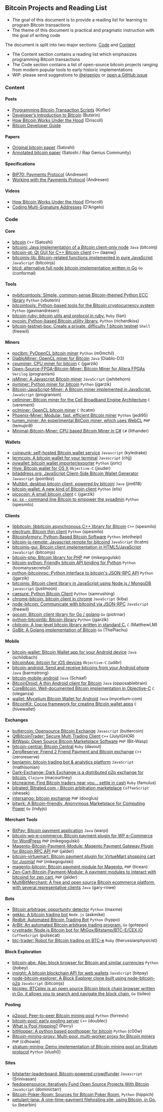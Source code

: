 ## Bitcoin Projects and Reading List

* The goal of this document is to provide a reading list for learning to program Bitcoin transactions
* The theme of this document is practical and pragmatic instruction with the goal of writing code 

The document is split into two major sections: [Code](#code) and [Content](#content)

* The Content section contains a reading list which emphasizes programming Bitcoin transactions
* The Code section contains a list of open-source bitcoin projects ranging from modern popular tools to early historic implementations
* WIP: please send suggestions to [@eigenjoy](https://twitter.com/eigenjoy) or [open a GitHub issue](https://github.com/jashmenn/bitcoin-reading-list/issues)

### <a name="content"></a>Content

#### Posts
* [Programming Bitcoin Transaction Scripts](https://docs.google.com/document/d/1zT8vhusM60gT9oUEpTu-n5urzwXGyUKjnVINJNjwnwg/edit#heading=h.6mkjs7nc4ccw) (Kofler)
* [Developer’s Introduction to Bitcoin](http://bitcoinmagazine.com/9249/developers-introduction-bitcoin/) (Buterin)
* [How Bitcoin Works Under the Hood](http://www.imponderablethings.com/2013/07/how-bitcoin-works-under-hood.html) (Driscoll)
* [Bitcoin Developer Guide](http://bitcoindev.us.to/en/developer-guide)

#### Papers
* [Original bitcoin paper](https://bitcoin.org/bitcoin.pdf) (Satoshi)
* [Annotated bitcoin paper](http://news.rapgenius.com/Satoshi-nakamoto-bitcoin-a-peer-to-peer-electronic-cash-system-annotated) (Satoshi / Rap Genius Community)

#### Specifications
* [BIP70: Payments Protocol](https://github.com/bitcoin/bips/blob/master/bip-0070.mediawiki) (Andresen)
* [Working with the Payments Protocol](https://code.google.com/p/bitcoinj/wiki/PaymentProtocol) (Andresen)

#### Videos
* [How Bitcoin Works Under the Hood](https://www.youtube.com/watch?v=Lx9zgZCMqXE) (Driscoll)
* [Coding Multi-Signature Addresses](https://www.youtube.com/watch?v=zIbUSaZBJgU) (D'Angelo)

### <a name="code"></a>Code

#### Core
* [bitcoin](https://github.com/bitcoin/bitcoin) `C++` (Satoshi) 
* [bitcoinj: Java implementation of a Bitcoin client-only node](https://code.google.com/p/bitcoinj/) `Java` (bitcoinj)
* [bitcoin-qt: Qt GUI for C++ Bitcoin client](https://github.com/laanwj/bitcoin-qt) `C++` (laanwj)
* [bitcoinjs-lib: Bitcoin-related functions implemented in pure JavaScript](https://github.com/bitcoinjs/bitcoinjs-lib) `JavaScript` (bitcoinjs)
* [btcd: alternative full node bitcoin implementation written in Go](https://github.com/conformal/btcd) `Go` (conformal)

#### Tools
* [pybitcointools: SImple, common-sense Bitcoin-themed Python ECC library](https://github.com/vbuterin/pybitcointools) `Python` (vbuterin)
* [bitcointools: Python-based tools for the Bitcoin cryptocurrency system](https://github.com/gavinandresen/bitcointools) `Python` (gavinandresen)
* [bitcoin-ruby: bitcoin utils and protocol in ruby.](https://github.com/lian/bitcoin-ruby) `Ruby` (lian)
* [pycoin: Python-based Bitcoin utility library.](https://github.com/richardkiss/pycoin) `Python` (richardkiss)
* [bitcoin-testnet-box: Create a private, difficulty 1 bitcoin testnet](https://github.com/freewil/bitcoin-testnet-Box) `Shell` (freewil)

#### Miners
* [poclbm: PyOpenCL bitcoin miner](https://github.com/m0mchil/poclbm) `Python` (m0mchil) 
* [DiabloMiner: OpenCL miner for Bitcoin](https://github.com/Diablo-D3/DiabloMiner) `Java` (Diablo-D3)
* [cpuminer: CPU miner for bitcoin](https://github.com/jgarzik/cpuminer) `C` (jgarzik)
* [Open-Source-FPGA-Bitcoin-Miner: Bitcoin Miner for Altera FPGAs](https://github.com/progranism/Open-Source-FPGA-Bitcoin-Miner) `Verilog` (progranism)
* [jsMiner: A Javascript Bitcoin miner](https://github.com/jwhitehorn/jsMiner) `JavaScript` (jwhitehorn)
* [pyminer: Python miner for bitcoin](https://github.com/jgarzik/pyminer) `Python` (jgarzik)
* [Bitcoin-JavaScript-Miner: A Bitcoin miner implemented in JavaScript.](https://github.com/progranism/Bitcoin-JavaScript-Miner) `JavaScript` (progranism)
* [cellminer: Bitcoin miner for the Cell Broadband Engine Architecture](https://github.com/verement/cellminer) `C` (verement)
* [oclminer: OpenCL bitcoin miner](https://github.com/tcatm/oclminer) `C` (tcatm)
* [Phoenix-Miner: Modular, fast, efficient Bitcoin miner](https://github.com/jedi95/Phoenix-Miner) `Python` (jedi95)
* [tumen_miner: An experimental BitCoin miner, which uses WebCL](https://github.com/temujin9/tumen_miner) `PHP` (temujin9)
* [Minimal-Bitcoin-Miner: CPU based Bitcoin Miner in C#](https://github.com/lithander/Minimal-Bitcoin-Miner) `C#` (lithander)

#### Wallets
* [coinpunk: self-hosted Bitcoin wallet service](https://github.com/kyledrake/coinpunk) `Javascript` (kyledrake)
* [termcoin: A bitcoin wallet for your terminal](https://github.com/chjj/termcoin) `Javascript` (chjj)
* [pywallet: bitcoin wallet importer/exporter](https://github.com/joric/pywallet) `Python` (joric)
* [Hive: Bitcoin wallet for OS X](https://github.com/hivewallet/hive-osx) `Objective-C` (jsuder)
* [bitaddress.org: JavaScript Client-Side Bitcoin Wallet Generator](https://github.com/pointbiz/bitaddress.org) `Javascript` (pointbiz)
* [Multibit: desktop bitcoin client, powered by bitcoinj](https://github.com/jim618/multibit) `Java` (jim618)
* [bitcoin-wallet: A new kind of Bitcoin client](https://github.com/elis/bitcoin-wallet) `Python` (elis)
* [picocoin: A small bitcoin client](https://github.com/jgarzik/picocoin) `C` (jgarzik)
* [sx: sx - command line Bitcoin to empower the sysadmin](https://github.com/spesmilo/sx) `Python` (spesmilo)

#### Clients
* [libbitcoin: libbitcoin asynchronous C++ library for Bitcoin](https://github.com/spesmilo/libbitcoin) `C++` (spesmilo)
* [electrum: Bitcoin thin client](https://github.com/spesmilo/electrum) `Python` (spesmilo)
* [BitcoinArmory: Python-Based Bitcoin Software](https://github.com/etotheipi/BitcoinArmory) `Python` (etotheipi)
* [bitcoin-js-remote: Javascript remote for bitcoind](https://github.com/tcatm/bitcoin-js-remote) `JavaScript` (tcatm)
* [bitcoinjs-gui: Bitcoin client implementation in HTML5/JavaScript](https://github.com/bitcoinjs/bitcoinjs-gui) `JavaScript` (bitcoinjs)
* [bitcoin-php: Bitcoin library for PHP](https://github.com/mikegogulski/bitcoin-php) `PHP` (mikegogulski)
* [bitcoin-python: Friendly bitcoin API binding for Python](https://github.com/toomanysecrets0/bitcoin-python) `Python` (toomanysecrets0)
* [python-bitcoinrpc: Python interface to bitcoin's JSON-RPC API](https://github.com/jgarzik/python-bitcoinrpc) `Python` (jgarzik)
* [bitcoinjs: Bitcoin client library in JavaScript using Node.js / MongoDB](https://github.com/bitcoinjs/bitcoinjs-server/) `javascript` (justmoon)
* [caesure: Python Bitcoin Client](https://github.com/samrushing/caesure) `Python` (samrushing)
* [chrome-bitcoin: bitcoin client in chrome](https://github.com/kiba/chrome-bitcoin) `JavaScript` (kiba)
* [node-bitcoin: Communicate with bitcoind via JSON-RPC](https://github.com/freewil/node-bitcoin) `JavaScript` (freewil)
* [gocoin: Bitcoin client library for Go / golang](https://github.com/piotrnar/gocoin) `Go` (piotrnar)
* [python-bitcoinlib: Bitcoin library](https://github.com/jgarzik/python-bitcoinlib) `Python` (jgarzik)
* [cbitcoin: A low-level bitcoin library written in standard C.](https://github.com/MatthewLM/cbitcoin) `C` (MatthewLM)
* [GoBit: A Golang implementation of Bitcoin](https://github.com/ThePiachu/GoBit) `Go` (ThePiachu)

#### Mobile
* [bitcoin-wallet: Bitcoin Wallet app for your Android device](https://github.com/schildbach/bitcoin-wallet) `Java` (schildbach)
* [bitcoinApp: bitcoin for iOS devices](https://github.com/udibr/bitcoinApp) `Objective-C` (udibr) 
* [bitcoin-android: Send and receive bitcoins from your Android phone](https://github.com/barmstrong/bitcoin-android) `Java` (barmstrong)
* [bitcoin-mobile-android](https://github.com/bitcoin-labs/bitcoin-mobile-android) `Java` (Schaaf)
* [BitcoinDroid: A thin Android client for Bitcoin](https://github.com/opposablebrain/BitcoinDroid) `Java` (opposablebrain)
* [CoreBitcoin: Well-documented Bitcoin implementation in Objective-C](https://github.com/oleganza/CoreBitcoin) `C` (oleganza)
* [wallet: Mycelium Bitcoin Wallet for Android](https://github.com/mycelium-com/wallet) `Java` (mycelium-com)
* [BitcoinKit: Cocoa framework for creating Bitcoin wallet apps](https://github.com/hivewallet/BitcoinKit) `C` (hivewallet)

#### Exchanges
* [buttercoin: Opensource Bitcoin Exchange](https://github.com/buttercoin/buttercoin) `Javascript` (buttercoin)
* [QtBitcoinTrader: Secure Multi Trading Client](https://github.com/JulyIGHOR/QtBitcoinTrader) `C++` (JulyIGHOR)
* [BitWasp: Open Source Bitcoin Marketplace Software](https://github.com/Bit-Wasp/BitWasp) `PHP` (Bit-Wasp)
* [bitcoin-central: Bitcoin Central](https://github.com/davout/bitcoin-central) `Ruby` (davout)
* [ZeroReserve: Friend 2 Friend Payment and Bitcoin exchange](https://github.com/zeroreserve/ZeroReserve) `C++` (zeroreserve)
* [benjamin: bitcoin trading bot & analytics platform](https://github.com/mathisonian/benjamin) `JavaScript` (mathisonian)
* [Dark-Exchange: Dark Exchange is a distributed p2p exchange for bitcoin.](https://github.com/macourtney/Dark-Exchange) `Clojure` (macourtney)
* [btcnearme: Find Bitcoin traders near you... settle in cash](https://github.com/famulus/btcnearme) `Ruby` (famulus)
* [bitrated: Bitrated.com - Bitcoin arbitration marketplace](https://github.com/shesek/bitrated) `CoffeeScript` (shesek)
* [intersango: bitcoin exchange](https://github.com/dooglus/intersango) `PHP` (dooglus)
* [bitwrk: A Bitcoin-friendly, Anonymous Marketplace for Computing Power](https://github.com/indyjo/bitwrk) `Go` (indyjo)

#### Merchant Tools
* [BitPay: Bitcoin payment application](https://github.com/warpi/BitPay) `Java` (warpi)
* [bitcoin-wp-e-commerce: Bitcoin payment plugin for WP e-Commerce for WordPress](https://github.com/mikegogulski/bitcoin-wp-e-commerce) `PHP` (mikegogulski)
* [Magento-Bitcoin-Payment-Module: Magento Payment Gateway Plugin for Bitcoin RPC API](https://github.com/jalder/Magento-Bitcoin-Payment-Module) `PHP` (jalder)
* [bitcoin-virtuemart: Bitcoin payment plugin for VirtueMart shopping cart for Joomla!](https://github.com/mikegogulski/bitcoin-virtuemart) `PHP` (mikegogulski)
* [magento-bitcoin: Bitcoin payment module for Magento.](https://github.com/ticean/magento-bitcoin) `PHP` (ticean)
* [Zen-Cart-Bitcoin-Payment-Module: A payment modules to interact with bitcoind for zen cart.](https://github.com/jalder/Zen-Cart-Bitcoin-Payment-Module) `PHP` (jalder)
* [MultiBitMerchant: A free and open source Bitcoin ecommerce platform, with several representative clients](https://github.com/gary-rowe/MultiBitMerchant) `Java` (gary-rowe)

#### Bots
* [Bitcoin arbitrage: opportunity detector](https://github.com/maxme/bitcoin-arbitrage) `Python` (maxme)
* [gekko: A bitcoin trading bot](https://github.com/askmike/gekko) `Node.js` (askmike)
* [Redbit: Automated Bitcoin Trading Bot](https://github.com/hyppo/Redbit) `Python` (hyppo)
* [ArBit: An automated Bitcoin arbitrage trading program.](https://github.com/goteppo/ArBit) `Go` (goteppo)
* [cryptrade: Node.js Bitcoin bot for MtGox/Bitstamp/BTC-E/CEX.IO](https://github.com/pulsecat/cryptrade) `CoffeeScript` (pulsecat)
* [btc-trader: Robot for Bitcoin trading on BTC-e](https://github.com/therussianphysicist/btc-trader) `Ruby` (therussianphysicist)

#### Block Exploration
* [bitcoin-abe: Abe: block browser for Bitcoin and similar currencies](https://github.com/jtobey/bitcoin-abe) `Python` (jtobey)
* [insight: A bitcoin blockchain API for web wallets](https://github.com/bitpay/insight) `JavaScript` (bitpay)
* [node-bitcoin-explorer: A Block Explorer clone built using node-bitcoin-p2p](https://github.com/bitcoinjs/node-bitcoin-explorer) `JavaScript` (bitcoinjs)
* [btcplex: BTCplex is an open source Bitcoin block chain browser written in Go, it allows you to search and navigate the block chain.](https://github.com/tsileo/btcplex) `Go` (tsileo)

#### Pooling
* [p2pool: Peer-to-peer Bitcoin mining pool](https://github.com/forrestv/p2pool) `Python` (forrestv)
* [bitcoin-pool: early pooling server](https://github.com/doublec/bitcoin-pool) `C++` (doublec)
* [What is Pool Hopping?](http://bitcoin.stackexchange.com/questions/5072/what-is-pool-hopping) (Perry)
* [bitHopper: A python based poolhopper for bitcoin](https://github.com/c00w/bitHopper) `Python` (c00w)
* [Bitcoin-mining-proxy: Multi-pool, multi-worker proxy for Bitcoin miners ](https://github.com/cdhowie/Bitcoin-mining-proxy) `PHP` (cdhowie)
* [stratum-mining: Demo implementation of Bitcoin mining pool on Stratum protocol](https://github.com/slush0/stratum-mining) `Python` (slush0)

#### Sites
* [bitstarter-leaderboard: Bitcoin-powered crowdfunder](https://github.com/startup-class/bitstarter-leaderboard) `Javascript` (Srinivasan)
* [feedopensource: Iteratively Fund Open Source Projects With Bitcoin](https://github.com/dominictarr/feedopensource) `JavaScript` (dominictarr)
* [Bitcoin-Poker-Room: Sources for Bitcoin Poker Room.](https://github.com/hippich/Bitcoin-Poker-Room) `Python` (hippich)
* [petulant-lana: A one-time-payment filehosting site, using Bitcoin, in Go.](https://github.com/bearbin/petulant-lana) `Go` (bearbin)


